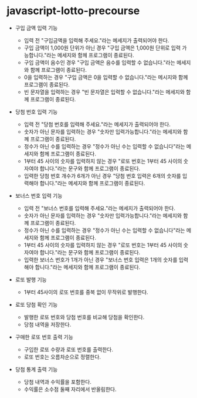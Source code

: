 # javascript-lotto-precourse

- 구입 금액 입력 기능

  - 입력 전 "구입금액을 입력해 주세요."라는 메세지가 출력되어야 한다.
  - 구입 금액이 1,000원 단위가 아닌 경우 "구입 금액은 1,000원 단위로 입력 가능합니다."라는 메세지와 함께 프로그램이 종료된다.
  - 구입 금액이 음수인 경우 "구입 금액은 음수를 입력할 수 없습니다."라는 메세지와 함께 프로그램이 종료된다.
  - 0을 입력하는 경우 "구입 금액은 0을 입력할 수 없습니다."라는 메시지와 함께 프로그램이 종료된다.
  - 빈 문자열을 입력하는 경우 "빈 문자열은 입력할 수 없습니다."라는 메세지와 함께 프로그램이 종료된다.

- 당첨 번호 입력 기능

  - 입력 전 "당첨 번호를 입력해 주세요."라는 메세지가 출력되어야 한다.
  - 숫자가 아닌 문자를 입력하는 경우 "숫자만 입력가능합니다."라는 메세지와 함께 프로그램이 종료된다.
  - 정수가 아닌 수를 입력하는 경우 "정수가 아닌 수는 입력할 수 없습니다"라는 메세지와 함께 프로그램이 종료된다.
  - 1부터 45 사이의 숫자를 입력하지 않는 경우 "로또 번호는 1부터 45 사이의 숫자여야 합니다."라는 문구와 함께 프로그램이 종료된다.
  - 입력한 당첨 번호 개수가 6개가 아닌 경우 "당첨 번호 입력은 6개의 숫자를 입력해야 합니다."라는 메세지와 함께 프로그램이 종료된다.

- 보너스 번호 입력 기능

  - 입력 전 "보너스 번호를 입력해 주세요."라는 메세지가 출력되어야 한다.
  - 숫자가 아닌 문자를 입력하는 경우 "숫자만 입력가능합니다."라는 메세지와 함께 프로그램이 종료된다.
  - 정수가 아닌 수를 입력하는 경우 "정수가 아닌 수는 입력할 수 없습니다"라는 메세지와 함께 프로그램이 종료된다.
  - 1부터 45 사이의 숫자를 입력하지 않는 경우 "로또 번호는 1부터 45 사이의 숫자여야 합니다."라는 문구와 함께 프로그램이 종료된다.
  - 입력한 보너스 번호가 1개가 아닌 경우 "보너스 번호 입력은 1개의 숫자를 입력해야 합니다."라는 메세지와 함께 프로그램이 종료된다.

- 로또 발행 기능

  - 1부터 45사이의 로또 번호를 중복 없이 무작위로 발행한다.

- 로또 당첨 확인 기능

  - 발행한 로또 번호와 당첨 번호를 비교해 당첨을 확인한다.
  - 당첨 내역을 저장한다.

- 구매한 로또 번호 출력 기능

  - 구입한 로또 수량과 로또 번호를 출력한다.
  - 로또 번호는 오름차순으로 정렬한다.

- 당첨 통계 출력 기능

  - 당첨 내역과 수익률을 포함한다.
  - 수익률은 소수점 둘째 자리에서 반올림한다.
